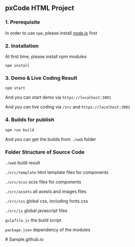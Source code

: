## pxCode HTML Project

### 1. Prerequisite

In order to use `npm`, please install [node.js](https://nodejs.org/en/download/) first

### 2. Installation

At first time, please install npm modules

```
npm install
```

### 3. Demo & Live Coding Result

```
npm start
```

And you can start demo via `https://localhost:3001`

And you can live coding via `/src` and `https://localhost:3001`

### 4. Builds for publish

```
npm run build
```

And you can get the builds from `./web` folder

### Folder Structure of Source Code

`./web` build result

`./src/template` html template files for components

`./src/scss` scss files for components

`./src/assets` all asests and images files

`./src/css` global css, including fonts.css

`./src/js` global javascript files

`gulpfile.js` the build script

`package.json` dependency of the modules






#   S a m p l e . g i t h u b . i o  
 